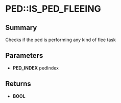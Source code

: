 # PED::IS_PED_FLEEING

## Summary
Checks if the ped is performing any kind of flee task

## Parameters
* **PED_INDEX** pedIndex

## Returns
* **BOOL**
